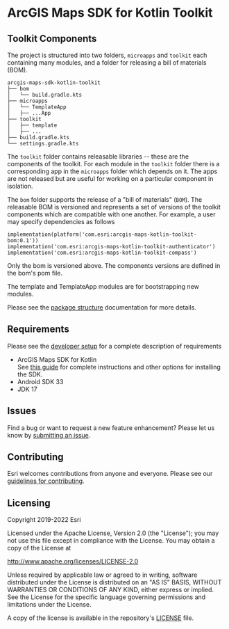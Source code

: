 # ArcGIS Maps SDK for Kotlin Toolkit


## Toolkit Components

The project is structured into two folders, `microapps` and `toolkit` each containing many modules, and a folder for releasing a bill of materials (BOM).

```
arcgis-maps-sdk-kotlin-toolkit
├── bom
│   └── build.gradle.kts
├── microapps
│   └── TemplateApp
│   ├── ...App
├── toolkit
│   ├── template
│   ├── ...
├── build.gradle.kts
└── settings.gradle.kts
```
The `toolkit` folder contains releasable libraries -- these are the components of the toolkit.
For each module in the `toolkit` folder there is a corresponding app in the `microapps` folder which depends on it.
The apps are not released but are useful for working on a particular component in isolation.

The `bom` folder supports the release of a "bill of materials" (`BOM`). The releasable BOM is versioned and represents
a set of versions of the toolkit components which are compatible with one another. For example, a user may specify dependencies as follows

```
implementation(platform('com.esri:arcgis-maps-kotlin-toolkit-bom:0.1'))
implementation('com.esri:arcgis-maps-kotlin-toolkit-authenticator')
implementation('com.esri:arcgis-maps-kotlin-toolkit-compass')
```

Only the bom is versioned above. The components versions are defined in the bom's pom file.

The template and TemplateApp modules are for bootstrapping new modules.

Please see the [package structure](doc/general/developer_setup.md#package-structure) documentation for more details.

## Requirements

Please see the [developer setup](doc/general/developer_setup.md) for a complete description of requirements
* ArcGIS Maps SDK for Kotlin    
  See [this guide](https://developers.arcgis.com/kotlin/install-and-set-up/) for complete instructions and
other options for installing the SDK.
* Android SDK 33
* JDK 17

## Issues

Find a bug or want to request a new feature enhancement? Please let us know by [submitting an issue](https://github.com/Esri/arcgis-maps-sdk-kotlin-toolkit/issues/new).

## Contributing

Esri welcomes contributions from anyone and everyone. Please see our [guidelines for contributing](https://github.com/esri/contributing).

## Licensing

Copyright 2019-2022 Esri

Licensed under the Apache License, Version 2.0 (the "License"); you may not use this file except in compliance with the License. You may obtain a copy of the License at

http://www.apache.org/licenses/LICENSE-2.0

Unless required by applicable law or agreed to in writing, software distributed under the License is distributed on an "AS IS" BASIS, WITHOUT WARRANTIES OR CONDITIONS OF ANY KIND, either express or implied. See the License for the specific language governing permissions and limitations under the License.

A copy of the license is available in the repository's [LICENSE](LICENSE) file.
